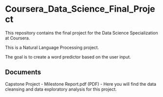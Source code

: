 # Coursera_Data_Science_Final_Project

This repository contains the final project for the Data Science Specialization at Coursera.

This is a Natural Language Processing project. 

The goal is to create a word predictor based on the user input.

## Documents

Capstone Project - Milestone Report.pdf (PDF) - Here you will find the data cleansing and data exploratory analysis for this project.
